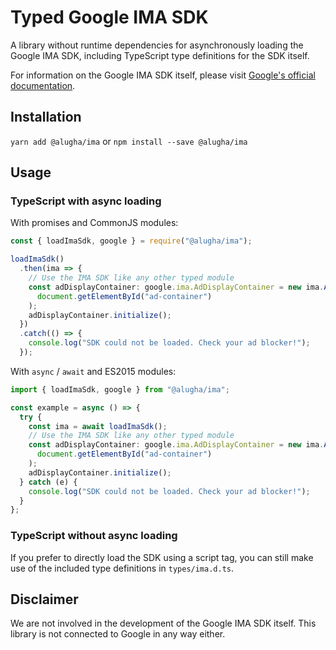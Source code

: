 # Typed Google IMA SDK

A library without runtime dependencies for asynchronously loading the Google IMA
SDK, including TypeScript type definitions for the SDK itself.

For information on the Google IMA SDK itself, please visit
[Google's official documentation](https://developers.google.com/interactive-media-ads/docs/sdks/html5/).

## Installation

`yarn add @alugha/ima` or `npm install --save @alugha/ima`

## Usage

### TypeScript with async loading

With promises and CommonJS modules:

```typescript
const { loadImaSdk, google } = require("@alugha/ima");

loadImaSdk()
  .then(ima => {
    // Use the IMA SDK like any other typed module
    const adDisplayContainer: google.ima.AdDisplayContainer = new ima.AdDisplayContainer(
      document.getElementById("ad-container")
    );
    adDisplayContainer.initialize();
  })
  .catch(() => {
    console.log("SDK could not be loaded. Check your ad blocker!");
  });
```

With `async` / `await` and ES2015 modules:

```typescript
import { loadImaSdk, google } from "@alugha/ima";

const example = async () => {
  try {
    const ima = await loadImaSdk();
    // Use the IMA SDK like any other typed module
    const adDisplayContainer: google.ima.AdDisplayContainer = new ima.AdDisplayContainer(
      document.getElementById("ad-container")
    );
    adDisplayContainer.initialize();
  } catch (e) {
    console.log("SDK could not be loaded. Check your ad blocker!");
  }
};
```

### TypeScript without async loading

If you prefer to directly load the SDK using a script tag, you can still make
use of the included type definitions in `types/ima.d.ts`.

## Disclaimer

We are not involved in the development of the Google IMA SDK itself.
This library is not connected to Google in any way either.
